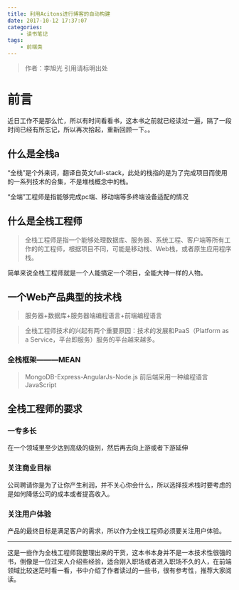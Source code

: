```yaml
---
title: 利用Acitons进行博客的自动构建
date: 2017-10-12 17:37:07
categories: 
	- 读书笔记
tags: 
	- 前端类
---
```

> 作者：李旭光
> 引用请标明出处


# 前言

近日工作不是那么忙，所以有时间看看书，这本书之前就已经读过一遍，隔了一段时间已经有所忘记，所以再次拾起，重新回顾一下。。
<!-- more -->

## 什么是全栈a
“全栈”是个外来词，翻译自英文full-stack，此处的栈指的是为了完成项目而使用的一系列技术的合集，不是堆栈概念中的栈。

“全端”工程师是指能够完成pc端、移动端等多终端设备适配的情况

## 什么是全栈工程师
> 全栈工程师是指一个能够处理数据库、服务器、系统工程、客户端等所有工作的的工程师，根据项目不同，可能是移动栈、Web栈，或者原生应用程序栈。

简单来说全栈工程师就是一个人能搞定一个项目，全能大神一样的人物。

## 一个Web产品典型的技术栈
> 服务器+数据库+服务器端编程语言+前端编程语言

> 全栈工程师技术的兴起有两个重要原因：技术的发展和PaaS（Platform as a Service，平台即服务）服务的平台越来越多。

### 全栈框架———MEAN
> MongoDB-Express-AngularJs-Node.js
前后端采用一种编程语言JavaScript

## 全栈工程师的要求
### 一专多长
在一个领域里至少达到高级的级别，然后再去向上游或者下游延伸
### 关注商业目标
公司聘请你是为了让你产生利润，并不关心你会什么，所以选择技术栈时要考虑的是如何降低公司的成本或者提高收入。
### 关注用户体验
产品的最终目标是满足客户的需求，所以作为全栈工程师必须要关注用户体验。

---

这是一些作为全栈工程师我整理出来的干货，这本书本身并不是一本技术性很强的书，倒像是一位过来人介绍些经验，适合刚入职场或者进入职场不久的人，在前端领域比较迷茫时看一看，书中介绍了作者读过的一些书，很有参考性，推荐大家阅读。